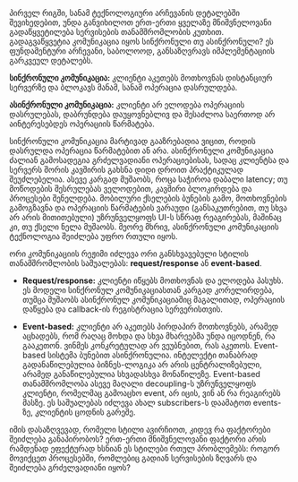
პირველ რიგში, სანამ ტექნოლოგიური არჩევანის დეტალებში შევიხედებით, უნდა განვიხილოთ ერთ-ერთი ყველაზე მნიშვნელოვანი გადაწყვეტილება სერვისების თანამშრომლობის კუთხით.  
გადაგვაწყვეტია კომუნიკაცია იყოს სინქრონული თუ ასინქრონული? ეს ფუნდამენტური არჩევანი, საბოლოოდ, განსაზღვრავს იმპლემენტაციის გარკვეულ დეტალებს.

**სინქრონული კომუნიკაცია:** კლიენტი აკეთებს მოთხოვნას დისტანციურ სერვერზე და ბლოკავს მანამ, სანამ ოპერაცია დასრულდება.  

**ასინქრონული კომუნიკაცია:** კლიენტი არ ელოდება ოპერაციის დასრულებას, დაბრუნდება დაუყოვნებლივ და შესაძლოა საერთოდ არ აინტერესებდეს ოპერაციის წარმატება.

სინქრონული კომუნიკაცია მარტივად გააზრებადია  ვიცით, როდის დასრულდა ოპერაცია წარმატებით ან არა. ასინქრონული კომუნიკაცია ძალიან გამოსადეგია გრძელვადიანი ოპერაციებისას, სადაც კლიენტსა და სერვერს შორის კავშირის გახსნა დიდი დროით პრაქტიკულად შეუძლებელია. ასევე კარგად მუშაობს, როცა საჭიროა დაბალი latency; თუ მოწოდების შესრულებას ველოდებით, კავშირი ბლოკირდება და პროცესები შენელდება. მობილური ქსელების ბუნების გამო, მოთხოვნების გამოგზავნა და ოპერაციის წარმატების ვარაუდი (განსაკუთრებით, თუ სხვა არ არის მითითებული) უზრუნველყოფს UI-ს სწრაფ რეაგირებას, მაშინაც კი, თუ ქსელი ნელა მუშაობს. მეორე მხრივ, ასინქრონული კომუნიკაციის ტექნოლოგია შეიძლება უფრო რთული იყოს.

ორი კომუნიკაციის რეჟიმი იძლევა ორი განსხვავებული სტილის თანამშრომლობის საშუალებას: **request/response** ან **event-based**.

- **Request/response:** კლიენტი იწყებს მოთხოვნას და ელოდება პასუხს. ეს მოდელი სინქრონულ კომუნიკაციასთან კარგად კორელირდება, თუმცა მუშაობს ასინქრონულ კომუნიკაციაშიც მაგალითად, ოპერაციის დაწყება და callback-ის რეგისტრაცია სერვერისთვის.
    
- **Event-based:** კლიენტი არ აკეთებს პირდაპირ მოთხოვნებს, არამედ აცხადებს, რომ რაღაც მოხდა და სხვა მხარეებმა უნდა იცოდნენ, რა გააკეთონ. ვინმეს კონკრეტულად არ ვეუბნებით, რას აკეთოს. Event-based სისტემა ბუნებით ასინქრონულია. ინტელექტი თანაბრად გადანაწილებულია  ბიზნეს-ლოგიკა არ არის ცენტრალიზებული, არამედ განაწილებულია სხვადასხვა მონაწილეზე. Event-based თანამშრომლობა ასევე მაღალი decoupling-ს უზრუნველყოფს  კლიენტი, რომელმაც გამოაცხო event, არ იცის, ვინ ან რა რეაგირებს მასზე. ეს საშუალებას იძლევა ახალ subscribers-ს დაამატოთ events-ზე, კლიენტის ცოდნის გარეშე.
    

იმის დასაზღვევად, რომელი სტილი ავირჩიოთ, კიდევ რა ფაქტორები შეიძლება განაპირობოს? ერთ-ერთი მნიშვნელოვანი ფაქტორი არის რამდენად ეფექტურად ხსნიან ეს სტილები რთულ პრობლემებს: როგორ მოვიქცეთ პროცესებში, რომლებიც გადიან სერვისების ზღვარს და შეიძლება გრძელვადიანი იყოს?